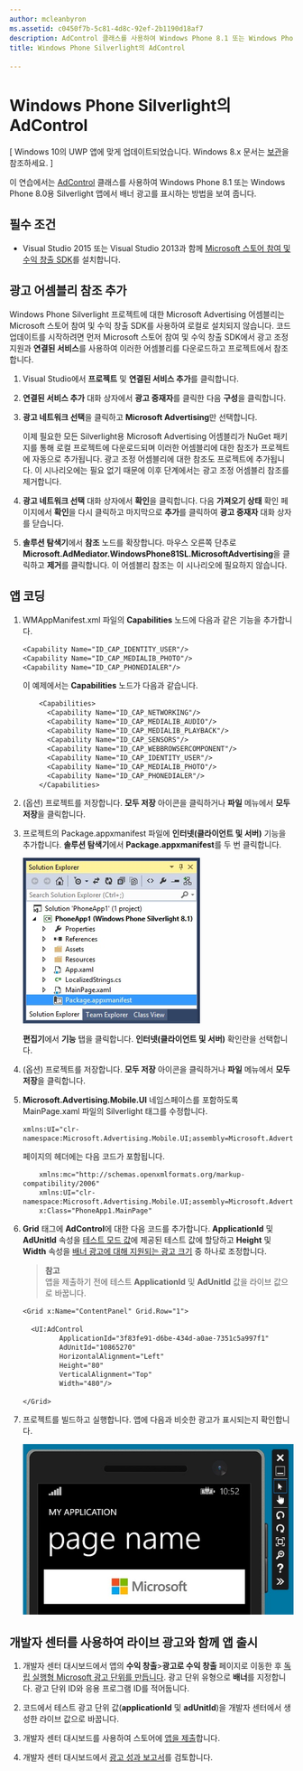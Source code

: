 ```yaml
---
author: mcleanbyron
ms.assetid: c0450f7b-5c81-4d8c-92ef-2b1190d18af7
description: AdControl 클래스를 사용하여 Windows Phone 8.1 또는 Windows Phone 8.0용 Silverlight 앱에서 배너 광고를 표시하는 방법을 알아봅니다.
title: Windows Phone Silverlight의 AdControl

---
```


# Windows Phone Silverlight의 AdControl


\[ Windows 10의 UWP 앱에 맞게 업데이트되었습니다. Windows 8.x 문서는 [보관](http://go.microsoft.com/fwlink/p/?linkid=619132)을 참조하세요. \]

이 연습에서는 [AdControl](https://msdn.microsoft.com/library/windows/apps/hh524191.aspx) 클래스를 사용하여 Windows Phone 8.1 또는 Windows Phone 8.0용 Silverlight 앱에서 배너 광고를 표시하는 방법을 보여 줍니다.

## 필수 조건

*  Visual Studio 2015 또는 Visual Studio 2013과 함께 [Microsoft 스토어 참여 및 수익 창출 SDK](http://aka.ms/store-em-sdk)를 설치합니다.


## 광고 어셈블리 참조 추가

Windows Phone Silverlight 프로젝트에 대한 Microsoft Advertising 어셈블리는 Microsoft 스토어 참여 및 수익 창출 SDK를 사용하여 로컬로 설치되지 않습니다. 코드 업데이트를 시작하려면 먼저 Microsoft 스토어 참여 및 수익 창출 SDK에서 광고 조정 지원과 **연결된 서비스**를 사용하여 이러한 어셈블리를 다운로드하고 프로젝트에서 참조합니다.

1.  Visual Studio에서 **프로젝트** 및 **연결된 서비스 추가**를 클릭합니다.

2.  **연결된 서비스 추가** 대화 상자에서 **광고 중재자**를 클릭한 다음 **구성**을 클릭합니다.

3.  **광고 네트워크 선택**을 클릭하고 **Microsoft Advertising**만 선택합니다.

    이제 필요한 모든 Silverlight용 Microsoft Advertising 어셈블리가 NuGet 패키지를 통해 로컬 프로젝트에 다운로드되며 이러한 어셈블리에 대한 참조가 프로젝트에 자동으로 추가됩니다. 광고 조정 어셈블리에 대한 참조도 프로젝트에 추가됩니다. 이 시나리오에는 필요 없기 때문에 이후 단계에서는 광고 조정 어셈블리 참조를 제거합니다.

4.  **광고 네트워크 선택** 대화 상자에서 **확인**을 클릭합니다. 다음 **가져오기 상태** 확인 페이지에서 **확인**을 다시 클릭하고 마지막으로 **추가**를 클릭하여 **광고 중재자** 대화 상자를 닫습니다.

5.  **솔루션 탐색기**에서 **참조** 노드를 확장합니다. 마우스 오른쪽 단추로 **Microsoft.AdMediator.WindowsPhone81SL.MicrosoftAdvertising**을 클릭하고 **제거**를 클릭합니다. 이 어셈블리 참조는 이 시나리오에 필요하지 않습니다.

## 앱 코딩


1.  WMAppManifest.xml 파일의 **Capabilities** 노드에 다음과 같은 기능을 추가합니다.

    ``` syntax
    <Capability Name="ID_CAP_IDENTITY_USER"/>
    <Capability Name="ID_CAP_MEDIALIB_PHOTO"/>
    <Capability Name="ID_CAP_PHONEDIALER"/>
    ```

    이 예제에서는 **Capabilities** 노드가 다음과 같습니다.

    ``` syntax
        <Capabilities>
          <Capability Name="ID_CAP_NETWORKING"/>
          <Capability Name="ID_CAP_MEDIALIB_AUDIO"/>
          <Capability Name="ID_CAP_MEDIALIB_PLAYBACK"/>
          <Capability Name="ID_CAP_SENSORS"/>
          <Capability Name="ID_CAP_WEBBROWSERCOMPONENT"/>
          <Capability Name="ID_CAP_IDENTITY_USER"/>
          <Capability Name="ID_CAP_MEDIALIB_PHOTO"/>
          <Capability Name="ID_CAP_PHONEDIALER"/>
        </Capabilities>
    ```

2.  (옵션) 프로젝트를 저장합니다. **모두 저장** 아이콘을 클릭하거나 **파일** 메뉴에서 **모두 저장**을 클릭합니다.

3.  프로젝트의 Package.appxmanifest 파일에 **인터넷(클라이언트 및 서버)** 기능을 추가합니다. **솔루션 탐색기**에서 **Package.appxmanifest**를 두 번 클릭합니다.

    ![wp81silverlightmarkup\-solutionexplorer\-packageappxmanifest](images/13-b98c2a1a-69c3-4018-be0a-6ce010e703e7.jpg)

    **편집기**에서 **기능** 탭을 클릭합니다. **인터넷(클라이언트 및 서버)** 확인란을 선택합니다.

4.  (옵션) 프로젝트를 저장합니다. **모두 저장** 아이콘을 클릭하거나 **파일** 메뉴에서 **모두 저장**을 클릭합니다.

5.  **Microsoft.Advertising.Mobile.UI** 네임스페이스를 포함하도록 MainPage.xaml 파일의 Silverlight 태그를 수정합니다.

    ``` syntax
    xmlns:UI="clr-namespace:Microsoft.Advertising.Mobile.UI;assembly=Microsoft.Advertising.Mobile.UI"
    ```

    페이지의 헤더에는 다음 코드가 포함됩니다.

    ``` syntax
        xmlns:mc="http://schemas.openxmlformats.org/markup-compatibility/2006"
        xmlns:UI="clr-namespace:Microsoft.Advertising.Mobile.UI;assembly=Microsoft.Advertising.Mobile.UI"
        x:Class="PhoneApp1.MainPage"
    ```

6.  **Grid** 태그에 **AdControl**에 대한 다음 코드를 추가합니다. **ApplicationId** 및 **AdUnitId** 속성을 [테스트 모드 값](test-mode-values.md)에 제공된 테스트 값에 할당하고 **Height** 및 **Width** 속성을 [배너 광고에 대해 지원되는 광고 크기](supported-ad-sizes-for-banner-ads.md) 중 하나로 조정합니다.

    > **참고**  
    앱을 제출하기 전에 테스트 **ApplicationId** 및 **AdUnitId** 값을 라이브 값으로 바꿉니다.

    ``` syntax
    <Grid x:Name="ContentPanel" Grid.Row="1">

      <UI:AdControl
             ApplicationId="3f83fe91-d6be-434d-a0ae-7351c5a997f1"
             AdUnitId="10865270"
             HorizontalAlignment="Left"
             Height="80"
             VerticalAlignment="Top"
             Width="480"/>

    </Grid>
    ```

7.  프로젝트를 빌드하고 실행합니다. 앱에 다음과 비슷한 광고가 표시되는지 확인합니다.

    ![wp81silverlight\-emulatorwithad](images/13-8db1492f-ae1d-439b-9b78-bed8e22fe996.jpg)

## 개발자 센터를 사용하여 라이브 광고와 함께 앱 출시


1.  개발자 센터 대시보드에서 앱의 **수익 창출**&gt;**광고로 수익 창출** 페이지로 이동한 후 [독립 실행형 Microsoft 광고 단위를 만듭니다](../publish/monetize-with-ads.md). 광고 단위 유형으로 **배너**를 지정합니다. 광고 단위 ID와 응용 프로그램 ID를 적어둡니다.

2.  코드에서 테스트 광고 단위 값(**applicationId** 및 **adUnitId**)을 개발자 센터에서 생성한 라이브 값으로 바꿉니다.

3.  개발자 센터 대시보드를 사용하여 스토어에 [앱을 제출](../publish/app-submissions.md)합니다.

4.  개발자 센터 대시보드에서 [광고 성과 보고서](../publish/advertising-performance-report.md)를 검토합니다.


 


<!--HONumber=May16_HO2-->


